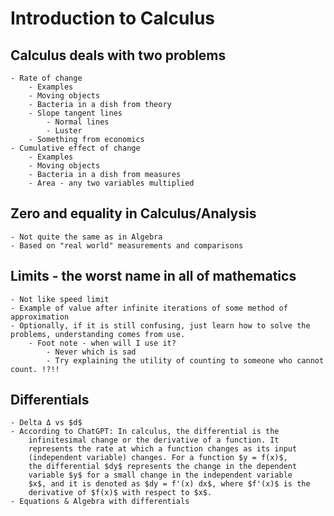 ---
---

# Introduction to Calculus


## Calculus deals with two problems
    - Rate of change
        - Examples
        - Moving objects
        - Bacteria in a dish from theory
        - Slope tangent lines
            - Normal lines
            - Luster
        - Something from economics
    - Cumulative effect of change
        - Examples
        - Moving objects
        - Bacteria in a dish from measures
        - Area - any two variables multiplied


## Zero and equality in Calculus/Analysis
    - Not quite the same as in Algebra
    - Based on "real world" measurements and comparisons


## Limits - the worst name in all of mathematics
    - Not like speed limit
    - Example of value after infinite iterations of some method of approximation
    - Optionally, if it is still confusing, just learn how to solve the problems, understanding comes from use.
        - Foot note - when will I use it?
            - Never which is sad
            - Try explaining the utility of counting to someone who cannot count. !?!!


## Differentials
    - Delta Δ vs $d$
    - According to ChatGPT: In calculus, the differential is the
        infinitesimal change or the derivative of a function. It
        represents the rate at which a function changes as its input
        (independent variable) changes. For a function $y = f(x)$,
        the differential $dy$ represents the change in the dependent
        variable $y$ for a small change in the independent variable
        $x$, and it is denoted as $dy = f'(x) dx$, where $f'(x)$ is the
        derivative of $f(x)$ with respect to $x$.
    - Equations & Algebra with differentials
